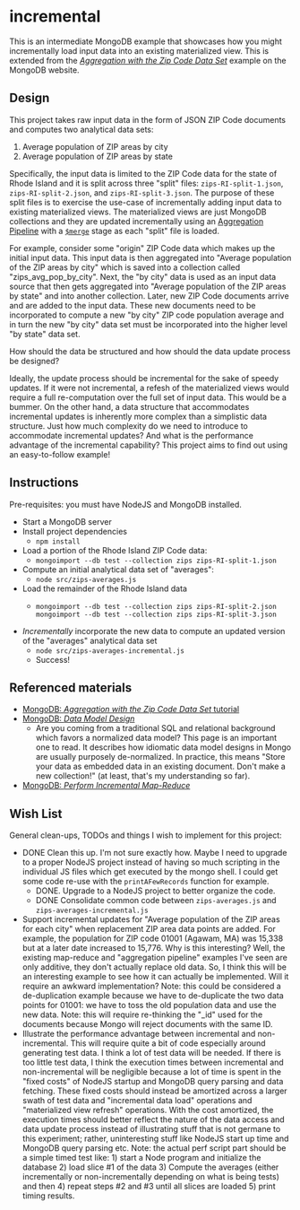 # incremental

This is an intermediate MongoDB example that showcases how you might incrementally load input data into an existing
materialized view. This is extended from the [*Aggregation with the Zip Code Data Set*](https://docs.mongodb.com/manual/tutorial/aggregation-zip-code-data-set/)
example on the MongoDB website.

## Design

This project takes raw input data in the form of JSON ZIP Code documents and computes two analytical data sets:

1. Average population of ZIP areas by city
1. Average population of ZIP areas by state

Specifically, the input data is limited to the ZIP Code data for the state of Rhode Island and it is split across three
"split" files: `zips-RI-split-1.json`, `zips-RI-split-2.json`, and `zips-RI-split-3.json`. The purpose of these split files
is to exercise the use-case of incrementally adding input data to existing materialized views. The materialized views are
just MongoDB collections and they are updated incrementally using an [Aggregation Pipeline](https://docs.mongodb.com/manual/core/aggregation-pipeline/)
with a [`$merge`](https://docs.mongodb.com/manual/reference/operator/aggregation/merge/#pipe._S_merge) stage as each "split"
file is loaded.

For example, consider some "origin" ZIP Code data which makes up the initial input data. This input data is then aggregated
into "Average population of the ZIP areas by city" which is saved into a collection called "zips_avg_pop_by_city".
Next, the "by city" data is used as an input data source that then gets aggregated into "Average population of the ZIP areas
by state" and into another collection. Later, new ZIP Code documents arrive and are added to the input data. These new documents need to be
incorporated to compute a new "by city" ZIP code population average and in turn the new "by city" data set must be
incorporated into the higher level "by state" data set.

How should the data be structured and how should the data update process be designed?

Ideally, the update process should be incremental for the sake of speedy updates. If it were not incremental, a refesh of
the materialized views would require a full re-computation over the full set of input data. This would be a bummer. On the
other hand, a data structure that accommodates incremental updates is inherently more complex than a simplistic data structure.
Just how much complexity do we need to introduce to accommodate incremental updates? And what is the performance advantage
of the incremental capability? This project aims to find out using an easy-to-follow example!

## Instructions

Pre-requisites: you must have NodeJS and MongoDB installed. 

* Start a MongoDB server
* Install project dependencies
  * `npm install`
* Load a portion of the Rhode Island ZIP Code data:
  * `mongoimport --db test --collection zips zips-RI-split-1.json`
* Compute an initial analytical data set of "averages":
  * `node src/zips-averages.js`
* Load the remainder of the Rhode Island data
  * ```
    mongoimport --db test --collection zips zips-RI-split-2.json
    mongoimport --db test --collection zips zips-RI-split-3.json
    ```
* *Incrementally* incorporate the new data to compute an updated version of the "averages" analytical data set
  * `node src/zips-averages-incremental.js`
  * Success!

## Referenced materials

* [MongoDB: *Aggregation with the Zip Code Data Set* tutorial](https://docs.mongodb.com/manual/tutorial/aggregation-zip-code-data-set/)
* [MongoDB: *Data Model Design*](https://docs.mongodb.com/manual/core/data-model-design)
    * Are you coming from a traditional SQL and relational background which favors a normalized data model? This page is
      an important one to read. It describes how idiomatic data model designs in Mongo are usually purposely de-normalized.
      In practice, this means "Store your data as embedded data in an existing document. Don't make a new collection!" (at
      least, that's my understanding so far).
* [MongoDB: *Perform Incremental Map-Reduce*](https://docs.mongodb.com/manual/tutorial/perform-incremental-map-reduce/)

## Wish List

General clean-ups, TODOs and things I wish to implement for this project:

* DONE Clean this up. I'm not sure exactly how. Maybe I need to upgrade to a proper NodeJS project instead of having so much
  scripting in the individual JS files which get executed by the mongo shell. I could get some code re-use with the `printAFewRecords`
  function for example.
  * DONE. Upgrade to a NodeJS project to better organize the code.
  * DONE Consolidate common code between `zips-averages.js` and `zips-averages-incremental.js`
* Support incremental updates for "Average population of the ZIP areas for each city" when replacement ZIP area
  data points are added. For example, the population for ZIP code 01001 (Agawam, MA) was 15,338 but at a later date increased
  to 15,776. Why is this interesting? Well, the existing map-reduce and "aggregation pipeline" examples I've seen are only
  additive, they don't actually replace old data. So, I think this will be an interesting example to see how it can actually
  be implemented. Will it require an awkward implementation? Note: this could be considered a de-duplication example because we have
  to de-duplicate the two data points for 01001: we have to toss the old population data and use the new data. Note: this
  will require re-thinking the "_id" used for the documents because Mongo will reject documents with the same ID. 
* Illustrate the performance advantage between incremental and non-incremental. This will require quite a bit of code especially
  around generating test data. I think a lot of test data will be needed. If there is too little test data, I think the
  execution times between incremental and non-incremental will be negligible because a lot of time is spent in the "fixed costs"
  of NodeJS startup and MongoDB query parsing and data fetching. These fixed costs should instead be amortized across a
  larger swath of test data and "incremental data load" operations and "materialized view refresh" operations. With the
  cost amortized, the execution times should better reflect the nature of the data access and data update process instead
  of illustrating stuff that is not germane to this experiment; rather, uninteresting stuff like NodeJS start up time and
  MongoDB query parsing etc. Note: the actual perf script part should be a simple timed test like: 1) start a Node program
  and initialize the database 2) load slice #1 of the data 3) Compute the averages (either incrementally
  or non-incrementally depending on what is being tests) and then 4) repeat steps #2 and #3 until all slices are loaded
  5) print timing results.
